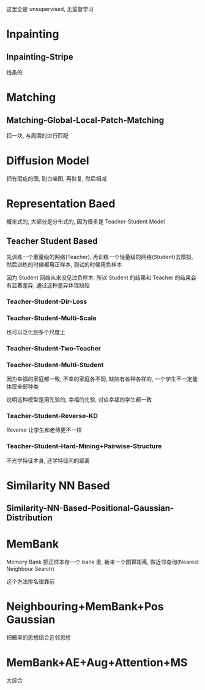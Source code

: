 这里全是 unsupervised, 无监督学习

# Inpainting

## Inpainting-Stripe

线条的

# Matching

## Matching-Global-Local-Patch-Matching

扣一块, 与周围的进行匹配

# Diffusion Model

把有瑕疵的图, 到白噪图, 再恢复, 然后相减

# Representation Baed

概率式的, 大部分是分布式的, 因为很多是 Teacher-Student Model

## Teacher Student Based

先训练一个重量级的网络(Teacher), 再训练一个轻量级的网络(Student)去模拟, 然后训练的时候都用正样本, 测试的时候用负样本

因为 Student 网络从来没见过负样本, 所以 Student 的结果和 Teacher 的结果会有显著差异, 通过这种差异体现缺陷

### Teacher-Student-Dir-Loss

### Teacher-Student-Multi-Scale

也可以泛化到多个尺度上

### Teacher-Student-Two-Teacher

### Teacher-Student-Multi-Student

因为幸福的家庭都一致, 不幸的家庭各不同, 缺陷有各种各样的, 一个学生不一定能体现全部种类

说明这种模型是用先验的, 幸福的先验, 对应幸福的学生都一致

### Teacher-Student-Reverse-KD

Reverse 让学生和老师更不一样

### Teacher-Student-Hard-Mining+Pairwise-Structure

不光学特征本身, 还学特征间的距离

# Similarity NN Based

## Similarity-NN-Based-Positional-Gaussian-Distribution

# MemBank

Memory Bank 把正样本存一个 bank 里, 新来一个图算距离, 做近邻查询(Nearest Neighbour Search)

这个方法排名很靠前

# Neighbouring+MemBank+Pos Gaussian

把概率的思想结合近邻思想

# MemBank+AE+Aug+Attention+MS

大综合
